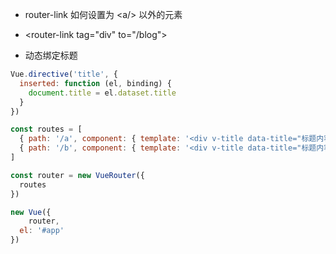 
- router-link 如何设置为 \<a/\> 以外的元素
- \<router-link tag="div" to="/blog"\>

- 动态绑定标题

```js
Vue.directive('title', {
  inserted: function (el, binding) {
    document.title = el.dataset.title
  }
})

const routes = [
  { path: '/a', component: { template: '<div v-title data-title="标题内容aaa">内容aaaa</div>' } },
  { path: '/b', component: { template: '<div v-title data-title="标题内容bbb">内容bbbb</div>' } }
]

const router = new VueRouter({
  routes
})

new Vue({
    router,
  el: '#app'
})
```
